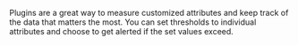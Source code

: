 Plugins are a great way to measure customized attributes and keep track of the data that matters the most. You can set thresholds to individual attributes and choose to get alerted if the set values exceed.
